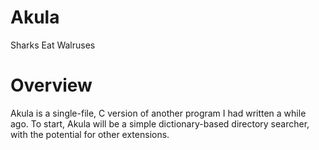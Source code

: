 # Akula

Sharks Eat Walruses

# Overview

 Akula is a single-file, C version of another program I had written a while ago. To start, Akula will be a simple dictionary-based
directory searcher, with the potential for other extensions.

